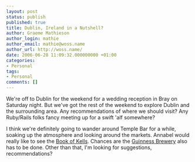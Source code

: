 ```yaml
---
layout: post
status: publish
published: true
title: Dublin, Ireland in a Nutshell?
author: Graeme Mathieson
author_login: mathie
author_email: mathie@woss.name
author_url: http://woss.name/
date: 2006-06-28 11:09:32.000000000 +01:00
categories:
- Personal
tags:
- Personal
comments: []
---
```

We're off to Dublin for the weekend for a wedding reception in Bray on Saturday night.  But we've got the rest of the weekend to explore Dublin and the surrounding area.  Any recommendations of where we should visit?  Any Ruby/Rails folks fancy meeting up for a swift 'alf somewhere?

I think we're definitely going to wander around Temple Bar for a while, soaking up the atmosphere and looking around the markets.  Annabel would really like to see the [Book of Kells](http://en.wikipedia.org/wiki/Book_of_kells).  Chances are the [Guinness Brewery](http://en.wikipedia.org/wiki/St._James%27s_Gate_Brewery) also has to be done.  Other than that, I'm looking for suggestions, recommendations?

